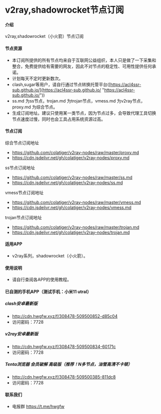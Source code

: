 # v2ray,shadowrocket节点订阅

#### 介绍
v2ray,shadowrocket（小火箭）节点订阅

#### 节点资源
- 本订阅所提供的所有节点均来自于互联网公益组织，本人只是做了一下采集和整合，免费提供给有需要的网友，因此不对节点的稳定性、可用性提供任何承诺。
- 计划每天不定时更新数次。
- clash,sugar等用户，请自行通过节点转换托管平台([https://acl4ssr-sub.github.io/](https://acl4ssr-sub.github.io/ "https://acl4ssr-sub.github.io/"))
- ss.md 为ss节点，trojan.md 为trojan节点，vmess.md 为v2ray节点，proxy.md 为综合节点。
- 生成订阅地址。建议只使用某一类节点，因为节点过多，会导致代理工具切换节点速度过慢，同时也会工具占用系统资源过高。 

#### 节点订阅
综合节点订阅地址
+ https://github.com/colatiger/v2ray-nodes/raw/master/proxy.md
+ https://cdn.jsdelivr.net/gh/colatiger/v2ray-nodes/proxy.md

ss节点订阅地址
+ https://github.com/colatiger/v2ray-nodes/raw/master/ss.md
+ https://cdn.jsdelivr.net/gh/colatiger/v2ray-nodes/ss.md

vmess节点订阅地址
+ https://github.com/colatiger/v2ray-nodes/raw/master/vmess.md
+ https://cdn.jsdelivr.net/gh/colatiger/v2ray-nodes/vmess.md

trojan节点订阅地址
+ https://github.com/colatiger/v2ray-nodes/raw/master/trojan.md
+ https://cdn.jsdelivr.net/gh/colatiger/v2ray-nodes/trojan.md

#### 适用APP

- v2ray系列，shadowrocket（小火箭）。

#### 使用说明

- 请自行查阅各APP的使用教程。

#### 已自测的手机APP（测试手机：小米11 utral）
##### clash安卓最新版
- http://cdn.hwgfw.xyz/f/308478-509500852-d85c04
- 访问密码：7728
##### v2ray安卓最新版
- http://cdn.hwgfw.xyz/f/308478-509500834-60171c
- 访问密码：7728
##### Tenta浏览器 会员破解 高级版（推荐！N多节点，油管高清不卡顿）
- http://cdn.hwgfw.xyz/f/308478-509500385-811dc8
- 访问密码：7728

#### 联系我们
- 电报群 https://t.me/hwgfw

